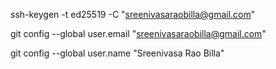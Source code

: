 


ssh-keygen -t ed25519 -C "sreenivasaraobilla@gmail.com"


git config --global user.email  "sreenivasaraobilla@gmail.com"

git config --global user.name   "Sreenivasa Rao Billa"


